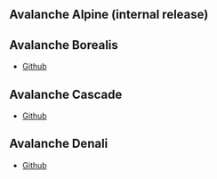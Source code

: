 ## Avalanche Alpine (internal release)

## Avalanche Borealis
* [Github](https://github.com/ava-labs/gecko)
      
## Avalanche Cascade
* [Github](https://github.com/ava-labs/gecko)

## Avalanche Denali
* [Github](https://github.com/ava-labs/gecko/releases/tag/v0.5.0)
    
